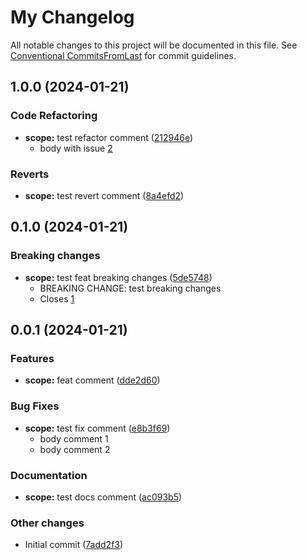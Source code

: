 # My Changelog

All notable changes to this project will be documented in this file. See [Conventional CommitsFromLast](https://www.conventionalcommits.org/en/v1.0.0/) for commit guidelines.

## 1.0.0 (2024-01-21)

### Code Refactoring

* **scope:** test refactor comment ([212946e](https://github.com/klimby/version-test/commit/212946e03f8199aaa67d67969c0d51b34410ef4e))
    * body with issue [2](https://github.com/klimby/version-test/issues/2)

### Reverts

* **scope:** test revert comment ([8a4efd2](https://github.com/klimby/version-test/commit/8a4efd25af5f90c81f3062fc43ba53d9b19bd2ce))

## 0.1.0 (2024-01-21)

### Breaking changes

* **scope:** test feat breaking changes ([5de5748](https://github.com/klimby/version-test/commit/5de5748fc324eb02eadfe9a166124ae387e96db2))
    * BREAKING CHANGE: test breaking changes
    * Closes [1](https://github.com/klimby/version-test/issues/1)

## 0.0.1 (2024-01-21)

### Features

* **scope:** feat comment ([dde2d60](https://github.com/klimby/version-test/commit/dde2d607a48fe6ccce5e78f37251e96cde081617))

### Bug Fixes

* **scope:** test fix comment ([e8b3f69](https://github.com/klimby/version-test/commit/e8b3f69bbd949de0e0a650588e7b8da8708bad00))
    * body comment 1
    * body comment 2

### Documentation

* **scope:** test docs  comment ([ac093b5](https://github.com/klimby/version-test/commit/ac093b51130c0c8223a1ea186988e07aac49ffbd))

### Other changes

* Initial commit ([7add2f3](https://github.com/klimby/version-test/commit/7add2f36c3cba587ad3bc6b2ba1257317b61a9e3))
